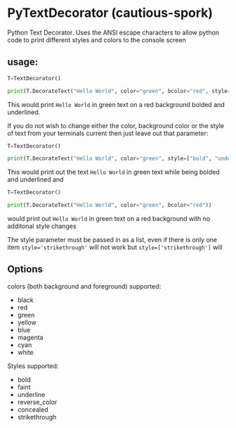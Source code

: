 # PyTextDecorator (cautious-spork)


Python Text Decorator. Uses the ANSI escape characters to allow python code to
print different styles and colors to the console screen

## usage:
```python
T=TextDecorator()

print(T.DecorateText("Hello World", color="green", bcolor="red", style=["bold", "underline"]))
```

This would print `Hello World` in green text on a red background bolded and underlined.

If you do not wish to change either the color, background color or the style of text
from your terminals current then just leave out that parameter:
```python
T=TextDecorator()

print(T.DecorateText("Hello World", color="green", style=["bold", "underline"]))
```
This would print out the text `Hello World` in green text while being bolded and underlined and

```python
T=TextDecorator()

print(T.DecorateText("Hello World", color="green", bcolor="red"))
```

would print out `Hello World` in green text on a red background with no additonal style changes

The style parameter must be passed in as a list, even if there is only one item
`style='strikethrough'` will not work but `style=['strikethrough']` will

## Options
colors (both background and foreground) supported:
* black
* red
* green
* yellow
* blue
* magenta
* cyan
* white

Styles supported:
* bold
* faint
* underline
* reverse_color
* concealed
* strikethrough
